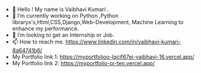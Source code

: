 - 👋  Hello ! My name is Vaibhavi Kumari .
- 👀 I’m currently working on Python ,Python librarys's,Html,CSS,Django,Web-Development, Machine Learning to enhance my performance.
- 💞️ I’m looking to get an Internship or Job.
- 📫 How to reach me. https://www.linkedin.com/in/vaibhavi-kumari-8a64741b6/
-    My Portfolio link 1: https://myportfolioo-lqcjf67ei-vaibhavi-16.vercel.app/
-    My Portfolio link 2: https://myportfolio-pi-ten.vercel.app/
